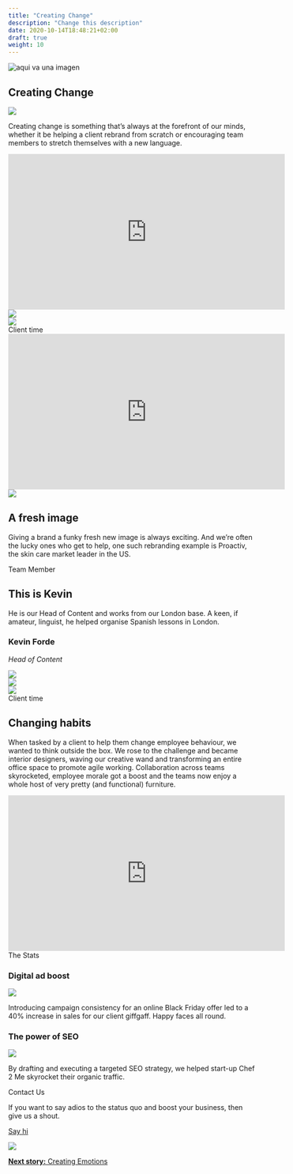 ```yaml
---
title: "Creating Change"
description: "Change this description"
date: 2020-10-14T18:48:21+02:00
draft: true
weight: 10
---
```


<section class="container-fluid sides-header">
    <div class="row concept">
        <div class="col-xs-12">
            <p class="center"><img src="/images/creating-change.jpg" alt="aqui va una imagen"></p></div>
    </div>
    <div class="row foot">
        <div class="col-xs-6 footpat"><div class="yellow"></div></div>
        <div class="col-xs-6 footpat"><div class="orange"></div></div>
    </div>
    <div class="row title">
        <div class="col-xs-12">
            <h1 class="center">Creating Change</h1>
        </div>
    </div>
</section>
<section class="intro">
    <div class="container">
        <div class="row bg">
            <div class="col-xs-12 col-md-3 col-md-offset-4"><img src="/images/imgContent/intro-bg.png"></div>
        </div>
        <div class="row content">
            <div class="col-xs-12 col-md-4 col-md-offset-1"><p>Creating change is something that’s always at the forefront of our minds, whether it be helping a client rebrand from scratch or encouraging team members to stretch themselves with a new language.</p></div>
            <div class="col-xs-12 col-md-6 col-md-offset-1 no-padding">
                <div class="video">
                    <iframe width="560" height="315" src="https://www.youtube-nocookie.com/embed/PA1ghAo2Rng?autoplay=1&playlist=PA1ghAo2Rng&loop=1&autohide=1&rel=0&mute=1&origin=http://bipolar-artist.com" frameborder="0" allow="accelerometer; autoplay; encrypted-media; gyroscope; picture-in-picture" allowfullscreen></iframe>
                </div>
            </div>
        </div>
    </div>
</section>
<section class="main-area-wrapper">
    <div class="cont-video v2 green">
        <div class="container">
            <div class="row bg">
                <div class="col-md-8 col-md-offset-2 md-show xs-hide"><img src="/images/imgContent/blue-texture-1-hrz.png"></div>
                <div class="col-xs-6 col-xs-offset-1 xs-show md-hide"><img src="/images/imgContent/blue-texture-1.png"></div>
            </div>
            <div class="row content">
                <div class="col-xs-12 col-md-6 first" style="background:transparent;">
                    <div class="tag">Client time</div>
                    <div class="video">
                        <iframe width="560" height="315" src="https://www.youtube-nocookie.com/embed/H1X1umhmnKg?autoplay=0&playlist=H1X1umhmnKg&loop=1&autohide=1&rel=0&mute=1&origin=http://bipolar-artist.com" frameborder="0" allow="accelerometer; autoplay; encrypted-media; gyroscope; picture-in-picture" allowfullscreen></iframe>
                    </div>								
                </div>
                <div class="col-xs-12 col-md-6 second">
                    <div class="col-xs-4 col-md-2 col-md-offset-6 img">
                        <img src="/images/imgContent/icon-iceCream.png" class="img-responsive">
                    </div>
                    <div class="col-xs-7 col-xs-offset-1 col-md-12 content">
                        <h2>A fresh image</h2>
                        <p>Giving a brand a funky fresh new image is always exciting. And we’re often the lucky ones who get to help, one such rebranding example is Proactiv, the skin care market leader in the US.</p>
                    </div>								
                </div>
            </div>
        </div>
    </div>
</section>
<section class="main-area-wrapper">
				<div class="one-cont-one-img-1 pink">
					<div class="container">
						<div class="row content">
							<div class="tag">Team Member</div>
							<div class="col-xs-12 col-md-4 col-md-offset-1 text">
								<h2 class="superbig">This is Kevin</h2>
								<p>He is our Head of Content and works from our London base. A keen, if amateur, linguist, he
helped organise Spanish lessons in London.</p>
								<div class="memberfoot">
									<h3 class="regular">Kevin Forde</h3>
									<p class="small"><em>Head of Content</em></p>
								</div>
							</div>
							<div class="col-xs-12 col-md-4 col-md-offset-1 img">
								<img src="/images/imgContent/team-kevin-forde.jpg" class="img-responsive">
							</div>
						</div>
					</div>
				</div>
			</section>
<!--<section class="main-area-wrapper">
    <div class="two-img-one-cont-1 green">
        <div class="container">
            <div class="row bg">
                <div class="col-md-8 col-md-offset-2 md-show xs-hide"><img src="/images/imgContent/blue-texture-1-hrz.png"></div>
                <div class="col-xs-10 col-xs-offset-1 xs-show md-hide"><img src="/images/imgContent/blue-texture-1.png"></div>
            </div>
            <div class="row content">
                <div class="col-xs-10 col-md-4 first">
                    <div class="tag">Client time</div>
                    <img src="/images/imgContent/BA_creating_change_Bannni_logo.jpg" class="img-responsive">
                </div>
                <div class="col-xs-10 col-xs-offset-2 col-md-4 col-md-offset-0 second">
                    <h2>A fresh image</h2>
                    <p>Creating a new brand image is one of the most exciting changes a business can go through. And we’re the lucky ones who get to make that change happen for a lot of brands, like Banni.</p>
                </div>
                <div class="col-xs-12 col-md-4 third"><img src="/images/imgContent/BA_creating_change_Bannni_store.jpg" class="img-responsive"></div>
            </div>
        </div>
    </div>
</section>
<section class="main-area-wrapper">
    <div class="one-cont-one-cont-1">
        <div class="container">
            <div class="row content">
                <div class="tag">Out Of Office</div>
                <div class="col-xs-12 col-md-6 first img">
                    <img src="/images/imgContent/BA-site-illustrations-spanish-20190225.jpg" class="img-responsive">
                </div>
                <div class="col-xs-12 col-md-6 second content no-margin bg-pink-2">
                        <h3>Un poco de español</h3>
                        <p>On joining a Spanish company Kevin was keen to learn a little español. Happily he is now 100% fluent, at basic introductions.</p>
                </div>
            </div>
        </div>
    </div>
</section>-->
<section class="main-area-wrapper">
    <div class="cont-video v1 purple">
        <div class="container">
            <div class="row bg">
                <div class="col-md-6 col-md-offset-3 md-show xs-hide"><img src="/images/imgContent/pinkred-texture-1-hrz.png"></div>
                <div class="col-xs-12 xs-show md-hide"><img src="/images/imgContent/pinkred-texture-1.png"></div>
            </div>
            <div class="row content">
                <div class="col-xs-10 col-md-5 first">
                    <div class="tag">Client time</div>
                    <h2>Changing habits</h2>
                    <p>When tasked by a client to help them change employee behaviour, we wanted to think outside the box. We rose to the challenge and became interior designers, waving our creative wand and transforming an entire office space to promote agile working. Collaboration across teams skyrocketed, employee morale got a boost and the teams now enjoy a whole host of very pretty (and functional) furniture.</p>
                </div>
                <div class="col-xs-12 col-md-6 col-md-offset-1 second">
                    <div class="video">
                        <iframe width="560" height="315" src="https://www.youtube-nocookie.com/embed/yQzScFse58o?autoplay=0&playlist=yQzScFse58o&loop=1&autohide=1&rel=0&mute=0&origin=http://bipolar-artist.com" frameborder="0" allow="accelerometer; autoplay; encrypted-media; gyroscope; picture-in-picture" allowfullscreen></iframe>										
                    </div>								
                </div>
            </div>
        </div>
    </div>
</section>
<section class="main-area-wrapper">
    <div class="one-cont-one-cont-1">
        <div class="container">
            <div class="row content">
                <div class="tag">The Stats</div>
                <div class="col-xs-12 col-md-6 first bg-gray-1">
                    <div class="col-md-8 col-md-offset-2">
                        <h3>Digital ad boost</h3>
                    </div>
                    <div class="col-md-12">
                        <img src="/images/imgContent/creating-change-stats-giffgaff-1.png" class="img-responsive">
                    </div>
                    <div class="col-md-8 col-md-offset-2">
                        <p>Introducing campaign consistency for an online Black Friday offer led to a 40% increase in sales for our client giffgaff. Happy faces all round.</p>
                    </div>
                </div>
                <div class="col-xs-12 col-md-6 second ">
                    <div class="col-md-8 col-md-offset-2">
                        <h3>The power of SEO</h3>
                    </div>
                    <div class="col-md-12">
                        <img src="/images/imgContent/creating-change-stats-chef2me-1.png" class="img-responsive">
                    </div>
                    <div class="col-md-8 col-md-offset-2">
                        <p>By drafting and executing a targeted SEO strategy, we helped start-up Chef 2 Me skyrocket their organic traffic.</p>
                    </div>
                </div>
            </div>
        </div>
    </div>
</section>
<section class="main-area-wrapper">
    <div class="contact-widget purple">
        <div class="container">
            <div class="row content">
                <div class="col-xs-8 col-md-3 col-md-offset-3 first">
                    <div class="tag">Contact Us</div>
                    <p>If you want to say adios to the status quo and boost your business, then give us a shout.</p>
                    <p class="center"><a class="noted" href="contact.php">Say hi</a></p>
                </div>
                <div class="col-xs-4 col-md-3 second" style="background-image:url(assets/imgContent/graydrops-texture-1.png)">
                    <div class="col-xs-12 col-md-8 col-md-offset-2">
                        <img src="/images/imgContent/icon-contact.png" class="img-responsive">
                    </div>								
                </div>
            </div>
        </div>
    </div>
</section>
<section class="container-fluid jump-section">
    <div class="row title">
        <div class="col-xs-12 col-md-6 col-md-offset-3">
            <p class="center"><a href="/creating-emotions"><strong>Next story:</strong> Creating Emotions</a></p>
        </div>
    </div>
</section>